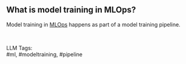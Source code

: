 What is model training in MLOps?
--------------------------------

Model training in [MLOps](https://www.hopsworks.ai/dictionary/mlops) happens as part of a model training pipeline.

‍


LLM Tags:  
#ml, #modeltraining, #pipeline